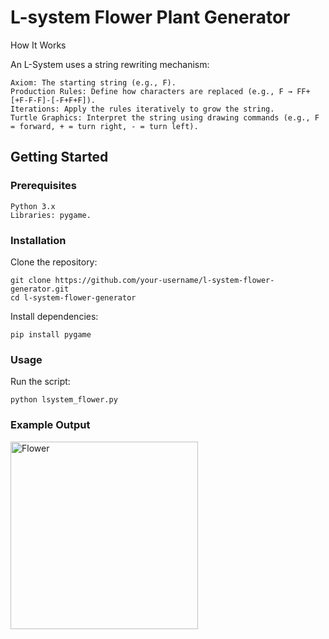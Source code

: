 # L-system Flower Plant Generator

How It Works

An L-System uses a string rewriting mechanism:

    Axiom: The starting string (e.g., F).
    Production Rules: Define how characters are replaced (e.g., F → FF+[+F-F-F]-[-F+F+F]).
    Iterations: Apply the rules iteratively to grow the string.
    Turtle Graphics: Interpret the string using drawing commands (e.g., F = forward, + = turn right, - = turn left).

<h2>Getting Started</h2>
<h3>Prerequisites</h3>

    Python 3.x
    Libraries: pygame.

<h3>Installation</h3>

Clone the repository:

    git clone https://github.com/your-username/l-system-flower-generator.git
    cd l-system-flower-generator

Install dependencies:

    pip install pygame

<h3>Usage</h3>

Run the script:

    python lsystem_flower.py

<h3>Example Output</h3>

<img src="https://imgur.com/yC5JN0W" alt="Flower" width="300"/>
